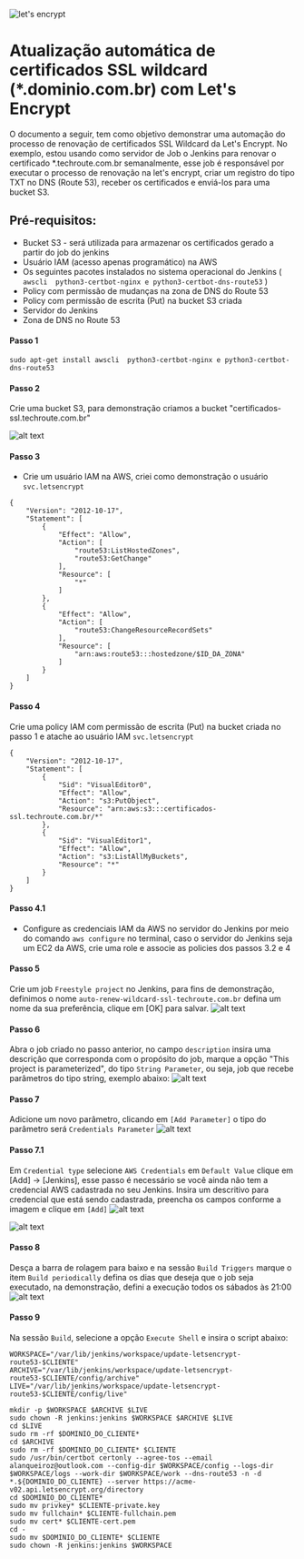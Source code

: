 ![let's encrypt](https://letsencrypt.org/images/letsencrypt-logo-horizontal.svg)
# Atualização automática de certificados SSL wildcard (*.dominio.com.br) com Let's Encrypt #

O documento a seguir, tem como objetivo demonstrar uma automação do processo de renovação de certificados SSL Wildcard da Let's Encrypt. No exemplo, estou usando como servidor de Job o Jenkins para renovar o certificado *.techroute.com.br semanalmente, esse job é responsável por executar o processo de renovação na let's encrypt, criar um registro do tipo TXT no DNS (Route 53), receber os certificados e enviá-los para uma bucket S3.

## Pré-requisitos:

* Bucket S3 - será utilizada para armazenar os certificados gerado a partir do job do jenkins
* Usuário IAM (acesso apenas programático) na AWS
* Os seguintes pacotes instalados no sistema operacional do Jenkins ( `awscli  python3-certbot-nginx e python3-certbot-dns-route53` )
* Policy com permissão de mudanças na zona de DNS do Route 53 
* Policy com permissão de escrita (Put) na bucket S3 criada
* Servidor do Jenkins
* Zona de DNS no Route 53

#### Passo 1
```shell
sudo apt-get install awscli  python3-certbot-nginx e python3-certbot-dns-route53
```
#### Passo 2
Crie uma bucket S3, para demonstração criamos a bucket "certificados-ssl.techroute.com.br"

![alt text](https://s3.amazonaws.com/imagens.techroute.com.br/certificado-1.png)

#### Passo 3
- Crie um usuário IAM na AWS, criei como demonstração o usuário `svc.letsencrypt`

```shell
{
    "Version": "2012-10-17",
    "Statement": [
        {
            "Effect": "Allow",
            "Action": [
                "route53:ListHostedZones",
                "route53:GetChange"
            ],
            "Resource": [
                "*"
            ]
        },
        {
            "Effect": "Allow",
            "Action": [
                "route53:ChangeResourceRecordSets"
            ],
            "Resource": [
                "arn:aws:route53:::hostedzone/$ID_DA_ZONA"
            ]
        }
    ]
}
```
#### Passo 4
Crie uma policy IAM com permissão de escrita (Put) na bucket criada no passo 1 e atache ao usuário IAM `svc.letsencrypt`
```shell
{
    "Version": "2012-10-17",
    "Statement": [
        {
            "Sid": "VisualEditor0",
            "Effect": "Allow",
            "Action": "s3:PutObject",
            "Resource": "arn:aws:s3:::certificados-ssl.techroute.com.br/*"
        },
        {
            "Sid": "VisualEditor1",
            "Effect": "Allow",
            "Action": "s3:ListAllMyBuckets",
            "Resource": "*"
        }
    ]
}
```
#### Passo 4.1
- Configure as credenciais IAM da AWS no servidor do Jenkins por meio do comando `aws configure` no terminal, caso o servidor do Jenkins seja um EC2 da AWS, crie uma role e associe as policies dos passos 3.2 e 4

#### Passo 5
Crie um job `Freestyle project` no Jenkins, para fins de demonstração, definimos o nome `auto-renew-wildcard-ssl-techroute.com.br` defina um nome da sua preferência, clique em [OK] para salvar.
![alt text](https://s3.amazonaws.com/imagens.techroute.com.br/job-1.png)

#### Passo 6
Abra o job criado no passo anterior, no campo `description` insira uma descrição que corresponda com o propósito do job, marque a opção "This project is parameterized", do tipo `String Parameter`, ou seja, job que recebe parâmetros do tipo string, exemplo abaixo:
![alt text](https://s3.amazonaws.com/imagens.techroute.com.br/passo2-job.png)

#### Passo 7
Adicione um novo parâmetro, clicando em `[Add Parameter]` o tipo do parâmetro será `Credentials Parameter`
![alt text](https://s3.amazonaws.com/imagens.techroute.com.br/passo-3-job.png)

#### Passo 7.1
Em `Credential type` selecione `AWS Credentials` em `Default Value` clique em [Add] -> [Jenkins], esse passo é necessário se você ainda não tem a credencial AWS cadastrada no seu Jenkins. Insira um descritivo para credencial que está sendo cadastrada, preencha os campos conforme a imagem e clique em `[Add]`
![alt text](https://s3.amazonaws.com/imagens.techroute.com.br/passo-5-job-atualizada.png)

![alt text](https://s3.amazonaws.com/imagens.techroute.com.br/passo-6-job.png)

#### Passo 8
Desça a barra de rolagem para baixo e na sessão `Build Triggers` marque o item `Build periodically` defina os dias que deseja que o job seja executado, na demonstração, defini a execução todos os sábados às 21:00 
![alt text](https://s3.amazonaws.com/imagens.techroute.com.br/passo-7-job.png)

#### Passo 9
Na sessão `Build`, selecione a opção `Execute Shell` e insira o script abaixo:

```shell
WORKSPACE="/var/lib/jenkins/workspace/update-letsencrypt-route53-$CLIENTE"
ARCHIVE="/var/lib/jenkins/workspace/update-letsencrypt-route53-$CLIENTE/config/archive"
LIVE="/var/lib/jenkins/workspace/update-letsencrypt-route53-$CLIENTE/config/live"

mkdir -p $WORKSPACE $ARCHIVE $LIVE
sudo chown -R jenkins:jenkins $WORKSPACE $ARCHIVE $LIVE
cd $LIVE
sudo rm -rf $DOMINIO_DO_CLIENTE*
cd $ARCHIVE
sudo rm -rf $DOMINIO_DO_CLIENTE* $CLIENTE
sudo /usr/bin/certbot certonly --agree-tos --email alanqueiroz@outlook.com --config-dir $WORKSPACE/config --logs-dir $WORKSPACE/logs --work-dir $WORKSPACE/work --dns-route53 -n -d *.${DOMINIO_DO_CLIENTE} --server https://acme-v02.api.letsencrypt.org/directory
cd $DOMINIO_DO_CLIENTE*
sudo mv privkey* $CLIENTE-private.key
sudo mv fullchain* $CLIENTE-fullchain.pem
sudo mv cert* $CLIENTE-cert.pem
cd -
sudo mv $DOMINIO_DO_CLIENTE* $CLIENTE
sudo chown -R jenkins:jenkins $WORKSPACE
```